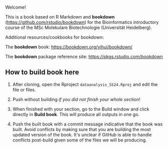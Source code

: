 Welcome! 

This is a book based on R Markdown and **bookdown** (https://github.com/rstudio/bookdown) for the Bioinformatics introductory course of the MSc Molekulare Biotechnologie (Universität Heidelberg). 

Additional resources/cookbooks for bookdown:

The **bookdown** book: https://bookdown.org/yihui/bookdown/

The **bookdown** package reference site: https://pkgs.rstudio.com/bookdown


## How to build book here

1. After cloning, open the Rproject `dataanalysis_SS24.Rproj` and edit the file or files. 

2. Push without building *if you did not finish your whole section*!

3. When finished with your section, go to the Build window and click directly in **Build book**. This will produce all outputs in one go. 

4. Push the built book with a commit message indicative that the book was built. Avoid conflicts by making sure that you are building the most updated version of the book. It's unclear if GitHub is able to handle conflicts post-build given some of the files we will be producing. 
